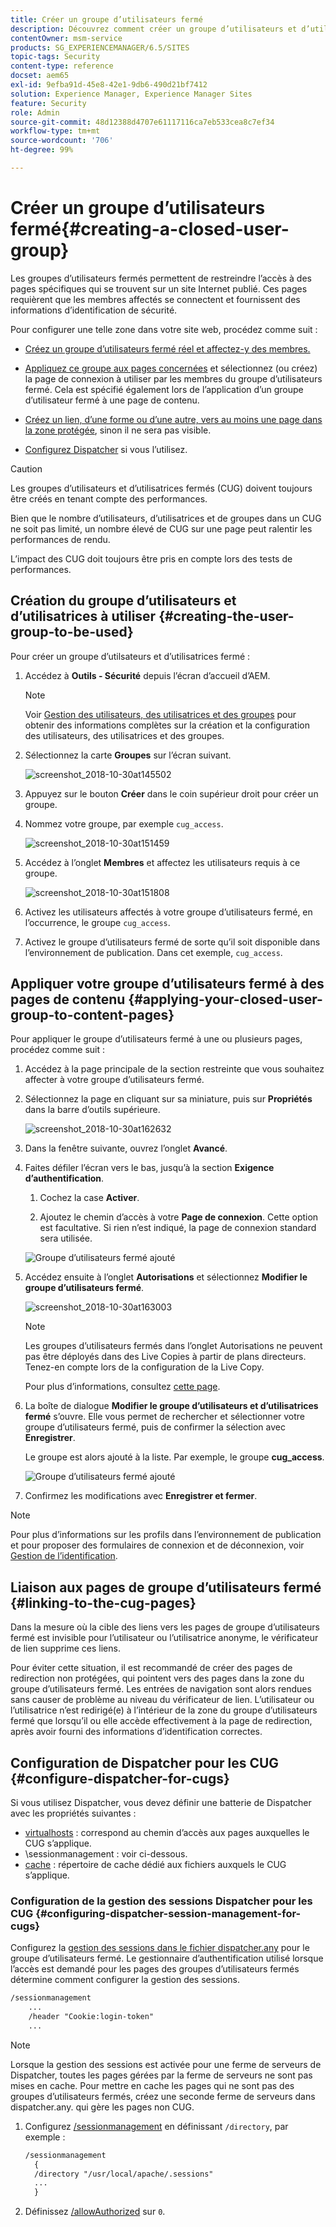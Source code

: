 ```yaml
---
title: Créer un groupe d’utilisateurs fermé
description: Découvrez comment créer un groupe d’utilisateurs et d’utilisatrices fermé.
contentOwner: msm-service
products: SG_EXPERIENCEMANAGER/6.5/SITES
topic-tags: Security
content-type: reference
docset: aem65
exl-id: 9efba91d-45e8-42e1-9db6-490d21bf7412
solution: Experience Manager, Experience Manager Sites
feature: Security
role: Admin
source-git-commit: 48d12388d4707e61117116ca7eb533cea8c7ef34
workflow-type: tm+mt
source-wordcount: '706'
ht-degree: 99%

---
```


# Créer un groupe d’utilisateurs fermé{#creating-a-closed-user-group}

Les groupes d’utilisateurs fermés permettent de restreindre l’accès à des pages spécifiques qui se trouvent sur un site Internet publié. Ces pages requièrent que les membres affectés se connectent et fournissent des informations d’identification de sécurité.

Pour configurer une telle zone dans votre site web, procédez comme suit :

* [Créez un groupe d’utilisateurs fermé réel et affectez-y des membres.](#creating-the-user-group-to-be-used)

* [Appliquez ce groupe aux pages concernées](#applying-your-closed-user-group-to-content-pages) et sélectionnez (ou créez) la page de connexion à utiliser par les membres du groupe d’utilisateurs fermé. Cela est spécifié également lors de l’application d’un groupe d’utilisateur fermé à une page de contenu.

* [Créez un lien, d’une forme ou d’une autre, vers au moins une page dans la zone protégée](#linking-to-the-cug-pages), sinon il ne sera pas visible.

* [Configurez Dispatcher](#configure-dispatcher-for-cugs) si vous l’utilisez.

>[!CAUTION]
>
>Les groupes d’utilisateurs et d’utilisatrices fermés (CUG) doivent toujours être créés en tenant compte des performances.
>
>Bien que le nombre d’utilisateurs, d’utilisatrices et de groupes dans un CUG ne soit pas limité, un nombre élevé de CUG sur une page peut ralentir les performances de rendu.
>
>L’impact des CUG doit toujours être pris en compte lors des tests de performances.

## Création du groupe d’utilisateurs et d’utilisatrices à utiliser {#creating-the-user-group-to-be-used}

Pour créer un groupe d’utilsateurs et d’utilisatrices fermé :

1. Accédez à **Outils - Sécurité** depuis l’écran d’accueil d’AEM.

   >[!NOTE]
   >
   >Voir [Gestion des utilisateurs, des utilisatrices et des groupes](/help/sites-administering/security.md#managing-users-and-groups) pour obtenir des informations complètes sur la création et la configuration des utilisateurs, des utilisatrices et des groupes.

1. Sélectionnez la carte **Groupes** sur l’écran suivant.

   ![screenshot_2018-10-30at145502](assets/screenshot_2018-10-30at145502.png)

1. Appuyez sur le bouton **Créer** dans le coin supérieur droit pour créer un groupe.
1. Nommez votre groupe, par exemple `cug_access`.

   ![screenshot_2018-10-30at151459](assets/screenshot_2018-10-30at151459.png)

1. Accédez à l’onglet **Membres** et affectez les utilisateurs requis à ce groupe.

   ![screenshot_2018-10-30at151808](assets/screenshot_2018-10-30at151808.png)

1. Activez les utilisateurs affectés à votre groupe d’utilisateurs fermé, en l’occurrence, le groupe `cug_access`.
1. Activez le groupe d’utilisateurs fermé de sorte qu’il soit disponible dans l’environnement de publication. Dans cet exemple, `cug_access`.

## Appliquer votre groupe d’utilisateurs fermé à des pages de contenu {#applying-your-closed-user-group-to-content-pages}

Pour appliquer le groupe d’utilisateurs fermé à une ou plusieurs pages, procédez comme suit :

1. Accédez à la page principale de la section restreinte que vous souhaitez affecter à votre groupe d’utilisateurs fermé.
1. Sélectionnez la page en cliquant sur sa miniature, puis sur **Propriétés** dans la barre d’outils supérieure.

   ![screenshot_2018-10-30at162632](assets/screenshot_2018-10-30at162632.png)

1. Dans la fenêtre suivante, ouvrez l’onglet **Avancé**.

1. Faites défiler l’écran vers le bas, jusqu’à la section **Exigence d’authentification**.

   1. Cochez la case **Activer**.

   1. Ajoutez le chemin d’accès à votre **Page de connexion**.
Cette option est facultative. Si rien n’est indiqué, la page de connexion standard sera utilisée.

   ![Groupe d’utilisateurs fermé ajouté](assets/cug-authentication-requirement.png)

1. Accédez ensuite à l’onglet **Autorisations** et sélectionnez **Modifier le groupe d’utilisateurs fermé**.

   ![screenshot_2018-10-30at163003](assets/screenshot_2018-10-30at163003.png)

   >[!NOTE]
   >
   >Les groupes d’utilisateurs fermés dans l’onglet Autorisations ne peuvent pas être déployés dans des Live Copies à partir de plans directeurs. Tenez-en compte lors de la configuration de la Live Copy.
   >
   >Pour plus d’informations, consultez [cette page](closed-user-groups.md#aem-livecopy).

1. La boîte de dialogue **Modifier le groupe d’utilisateurs et d’utilisatrices fermé** s’ouvre. Elle vous permet de rechercher et sélectionner votre groupe d’utilisateurs fermé, puis de confirmer la sélection avec **Enregistrer**.

   Le groupe est alors ajouté à la liste. Par exemple, le groupe **cug_access**.

   ![Groupe d’utilisateurs fermé ajouté](assets/cug-added.png)

1. Confirmez les modifications avec **Enregistrer et fermer**.

>[!NOTE]
>
>Pour plus d’informations sur les profils dans l’environnement de publication et pour proposer des formulaires de connexion et de déconnexion, voir [Gestion de l’identification](/help/sites-administering/identity-management.md).

## Liaison aux pages de groupe d’utilisateurs fermé {#linking-to-the-cug-pages}

Dans la mesure où la cible des liens vers les pages de groupe d’utilisateurs fermé est invisible pour l’utilisateur ou l’utilisatrice anonyme, le vérificateur de lien supprime ces liens.

Pour éviter cette situation, il est recommandé de créer des pages de redirection non protégées, qui pointent vers des pages dans la zone du groupe d’utilisateurs fermé. Les entrées de navigation sont alors rendues sans causer de problème au niveau du vérificateur de lien. L’utilisateur ou l’utilisatrice n’est redirigé(e) à l’intérieur de la zone du groupe d’utilisateurs fermé que lorsqu’il ou elle accède effectivement à la page de redirection, après avoir fourni des informations d’identification correctes.

## Configuration de Dispatcher pour les CUG {#configure-dispatcher-for-cugs}

Si vous utilisez Dispatcher, vous devez définir une batterie de Dispatcher avec les propriétés suivantes :

* [virtualhosts](https://experienceleague.adobe.com/docs/experience-manager-dispatcher/using/configuring/dispatcher-configuration.html?lang=fr#identifying-virtual-hosts-virtualhosts) : correspond au chemin d’accès aux pages auxquelles le CUG s’applique.
* \sessionmanagement : voir ci-dessous.
* [cache](https://experienceleague.adobe.com/docs/experience-manager-dispatcher/using/configuring/dispatcher-configuration.html#configuring-the-dispatcher-cache-cache) : répertoire de cache dédié aux fichiers auxquels le CUG s’applique.

### Configuration de la gestion des sessions Dispatcher pour les CUG {#configuring-dispatcher-session-management-for-cugs}

Configurez la [gestion des sessions dans le fichier dispatcher.any](https://experienceleague.adobe.com/docs/experience-manager-dispatcher/using/configuring/dispatcher-configuration.html#enabling-secure-sessions-sessionmanagement) pour le groupe d’utilisateurs fermé. Le gestionnaire d’authentification utilisé lorsque l’accès est demandé pour les pages des groupes d’utilisateurs fermés détermine comment configurer la gestion des sessions.

```xml
/sessionmanagement
    ...
    /header "Cookie:login-token"
    ...
```

>[!NOTE]
>
>Lorsque la gestion des sessions est activée pour une ferme de serveurs de Dispatcher, toutes les pages gérées par la ferme de serveurs ne sont pas mises en cache. Pour mettre en cache les pages qui ne sont pas des groupes d’utilisateurs fermés, créez une seconde ferme de serveurs dans dispatcher.any.
>qui gère les pages non CUG.

1. Configurez [/sessionmanagement](https://experienceleague.adobe.com/docs/experience-manager-dispatcher/using/configuring/dispatcher-configuration.html#enabling-secure-sessions-sessionmanagement) en définissant `/directory`, par exemple :

   ```xml
   /sessionmanagement
     {
     /directory "/usr/local/apache/.sessions"
     ...
     }
   ```

1. Définissez [/allowAuthorized](https://experienceleague.adobe.com/docs/experience-manager-dispatcher/using/configuring/dispatcher-configuration.html?lang=fr#caching-when-authentication-is-used) sur `0`.
